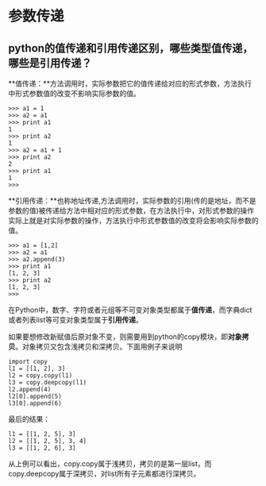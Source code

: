 # 参数传递

## python的值传递和引用传递区别，哪些类型值传递，哪些是引用传递？

**值传递：**方法调用时，实际参数把它的值传递给对应的形式参数，方法执行中形式参数值的改变不影响实际参数的值。

```text
>>> a1 = 1
>>> a2 = a1
>>> print a1
1
>>> print a2
1
>>> a2 = a1 + 1
>>> print a2
2
>>> print a1
1
>>>
```

**引用传递：**也称地址传递,方法调用时，实际参数的引用\(传的是地址，而不是参数的值\)被传递给方法中相对应的形式参数，在方法执行中，对形式参数的操作实际上就是对实际参数的操作，方法执行中形式参数值的改变将会影响实际参数的值。

```text
>>> a1 = [1,2]
>>> a2 = a1
>>> a2.append(3)
>>> print a1
[1, 2, 3]
>>> print a2
[1, 2, 3]
>>>
```

在Python中，数字、字符或者元组等不可变对象类型都属于**值传递**，而字典dict或者列表list等可变对象类型属于**引用传递**。

如果要想修改新赋值后原对象不变，则需要用到python的copy模块，即**对象拷贝**。对象拷贝又包含浅拷贝和深拷贝。下面用例子来说明

```text
import copy
l1 = [[1, 2], 3]
l2 = copy.copy(l1)
l3 = copy.deepcopy(l1)
l2.append(4)
l2[0].append(5)
l3[0].append(6)
```

最后的结果：

```text
l1 = [[1, 2, 5], 3]
l2 = [[1, 2, 5], 3, 4]
l3 = [[1, 2, 6], 3]
```

从上例可以看出，copy.copy属于浅拷贝，拷贝的是第一层list，而copy.deepcopy属于深拷贝，对list所有子元素都进行深拷贝。

